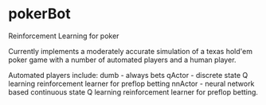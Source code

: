 pokerBot
========

Reinforcement Learning for poker

Currently implements a moderately accurate simulation of a texas hold'em poker game
with a number of automated players and a human player.

Automated players include:
 dumb - always bets
 qActor - discrete state Q learning reinforcement learner for preflop betting
 nnActor - neural network based continuous state Q learning reinforcement learner for preflop betting.

